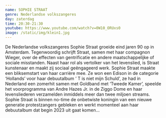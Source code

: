 ```yaml
---
name: SOPHIE STRAAT
genre: Nederlandse volkszangeres
day: zaterdag
time: 20:30-21:30
youtube: https://www.youtube.com/watch?v=0W10_ORUxs0
image: /static/img/klein1.jpg
---
```

De Nederlandse volkszangeres Sophie Straat groeide eind jaren 90 op in Amsterdam. Tegenwoordig schrijft Straat, samen met haar compagnon Wieger, over de effecten van gentrificatie en andere maatschappelijke of sociale misstanden. Naast haar rol als vertolker van het levenslied, is Straat kunstenaar en maakt zij sociaal geëngageerd werk.
Sophie Straat maakte een bliksemstart van haar carrière mee. Ze won een Edison in de categorie ‘Hollands’ voor haar debuutalbum ’ T is niet mijn Schuld’, ze had in Nederland een zomerhit samen met Goldband met ‘Tweede Kamer’, speelde het voorprogramma van Andre Hazes Jr. in de Ziggo Dome en haar levensliederen verzamelden inmiddels meer dan twee miljoen streams. Sophie Straat is binnen no-time de onbetwiste koningin van een nieuwe generatie protestzangers gebleken en werkt momenteel aan haar debuutalbum dat begin 2023 uit gaat komen…
